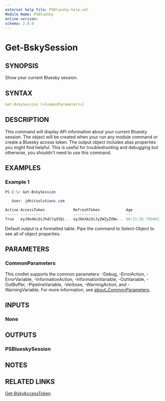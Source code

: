 ```yaml
---
external help file: PSBluesky-help.xml
Module Name: PSBlueSky
online version:
schema: 2.0.0
---
```


# Get-BskySession

## SYNOPSIS

Show your current Bluesky session.

## SYNTAX

```yaml
Get-BskySession [<CommonParameters>]
```

## DESCRIPTION

This command will display API information about your current Bluesky session. The object will be created when your run any module command or create a Bluesky access token. The output object includes alias properties you might find helpful. This is useful for troubleshooting and debugging but otherwise, you shouldn't need to use this command.

## EXAMPLES

### Example 1

```powershell
PS C:\> Get-BskySession

   User: jdhitsolutions.com

Active AccessToken             RefreshToken            Age
------ -----------             ------------            ---
True   eyJ0eXAiOiJhdCtqd3Qi... eyJ0eXAiOiJyZWZyZXNo... 00:21:56.7958913
```

Default output is a formatted table. Pipe the command to Select-Object to see all of object properties.

## PARAMETERS

### CommonParameters
This cmdlet supports the common parameters: -Debug, -ErrorAction, -ErrorVariable, -InformationAction, -InformationVariable, -OutVariable, -OutBuffer, -PipelineVariable, -Verbose, -WarningAction, and -WarningVariable. For more information, see [about_CommonParameters](http://go.microsoft.com/fwlink/?LinkID=113216).

## INPUTS

### None

## OUTPUTS

### PSBlueskySession

## NOTES

## RELATED LINKS

[Get-BskyAccessToken](Get-BskyAccessToken.md)
